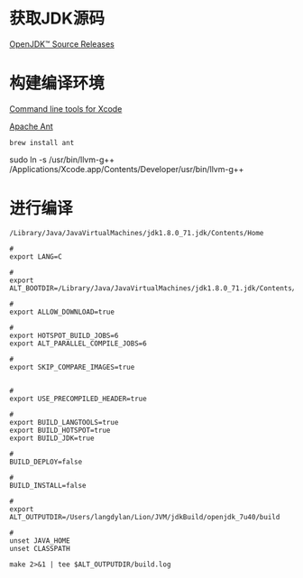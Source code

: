 # 获取JDK源码
[OpenJDK™ Source Releases](https://jdk7.java.net/source.html)

# 构建编译环境

[Command line tools for Xcode](https://developer.apple.com)

[Apache Ant](http://ant.apache.org/srcdownload.cgi)

```
brew install ant
```
sudo ln -s /usr/bin/llvm-g++ /Applications/Xcode.app/Contents/Developer/usr/bin/llvm-g++

# 进行编译
```
/Library/Java/JavaVirtualMachines/jdk1.8.0_71.jdk/Contents/Home
```

```
#
export LANG=C

#
export ALT_BOOTDIR=/Library/Java/JavaVirtualMachines/jdk1.8.0_71.jdk/Contents/Home

#
export ALLOW_DOWNLOAD=true

#
export HOTSPOT_BUILD_JOBS=6
export ALT_PARALLEL_COMPILE_JOBS=6

#
export SKIP_COMPARE_IMAGES=true


#
export USE_PRECOMPILED_HEADER=true

#
export BUILD_LANGTOOLS=true
export BUILD_HOTSPOT=true
export BUILD_JDK=true

#
BUILD_DEPLOY=false

#
BUILD_INSTALL=false

#
export ALT_OUTPUTDIR=/Users/langdylan/Lion/JVM/jdkBuild/openjdk_7u40/build

#
unset JAVA_HOME
unset CLASSPATH

make 2>&1 | tee $ALT_OUTPUTDIR/build.log

```
